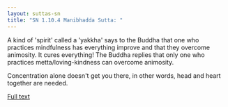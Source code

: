 ```yaml
---
layout: suttas-sn
title: "SN 1.10.4 Manibhadda Sutta: "
---
```


A kind of 'spirit' called a 'yakkha' says to the Buddha that one who practices mindfulness has everything improve and that they overcome animosity. It cures everything! The Buddha replies that only one who practices metta/loving-kindness can overcome animosity.  

Concentration alone doesn't get you there, in other words, head and heart together are needed.


[Full text](https://www.dhammatalks.org/suttas/SN/SN10_4.html)

